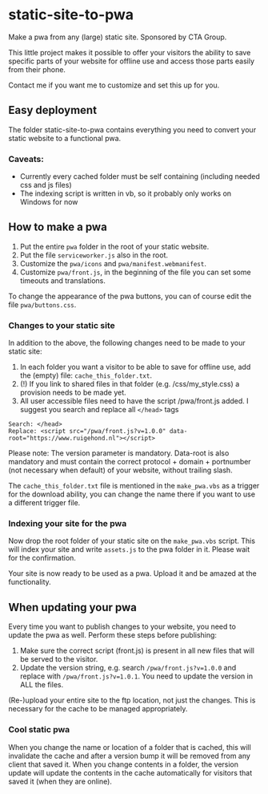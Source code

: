 # static-site-to-pwa
Make a pwa from any (large) static site. Sponsored by CTA Group.

This little project makes it possible to offer your visitors the ability to save specific parts of your website for offline use and access those parts easily from their phone. 

Contact me if you want me to customize and set this up for you.

## Easy deployment
The folder static-site-to-pwa contains everything you need to convert your static website to a functional pwa.

### Caveats:
- Currently every cached folder must be self containing (including needed css and js files)
- The indexing script is written in vb, so it probably only works on Windows for now

## How to make a pwa
1. Put the entire `pwa` folder in the root of your static website.
2. Put the file `serviceworker.js` also in the root.
3. Customize the `pwa/icons` and `pwa/manifest.webmanifest`.
4. Customize `pwa/front.js`, in the beginning of the file you can set some timeouts and translations.

To change the appearance of the pwa buttons, you can of course edit the file `pwa/buttons.css`.

### Changes to your static site
In addition to the above, the following changes need to be made to your static site:

1. In each folder you want a visitor to be able to save for offline use, add the (empty) file: `cache_this_folder.txt`.
2. (!) If you link to shared files in that folder (e.g. /css/my_style.css) a provision needs to be made yet.
3. All user accessible files need to have the script /pwa/front.js added. I suggest you search and replace all `</head>` tags

```
Search: </head>
Replace: <script src="/pwa/front.js?v=1.0.0" data-root="https://www.ruigehond.nl"></script>
```
Please note: The version parameter is mandatory. Data-root is also mandatory and must contain the correct protocol + domain + portnumber (not necessary when default) of your website, without trailing slash.

The `cache_this_folder.txt` file is mentioned in the `make_pwa.vbs` as a trigger for the download ability, you can change the name there if you want to use a different trigger file.

### Indexing your site for the pwa
Now drop the root folder of your static site on the `make_pwa.vbs` script. This will index your site and write `assets.js` to the pwa folder in it. Please wait for the confirmation.

Your site is now ready to be used as a pwa. Upload it and be amazed at the functionality.

## When updating your pwa
Every time you want to publish changes to your website, you need to update the pwa as well. Perform these steps before publishing:

1. Make sure the correct script (front.js) is present in all new files that will be served to the visitor.
2. Update the version string, e.g. search `/pwa/front.js?v=1.0.0` and replace with `/pwa/front.js?v=1.0.1`. You need to update the version in ALL the files.

(Re-)upload your entire site to the ftp location, not just the changes. This is necessary for the cache to be managed appropriately.

### Cool static pwa
When you change the name or location of a folder that is cached, this will invalidate the cache and after a version bump it will be removed from any client that saved it.
When you change contents in a folder, the version update will update the contents in the cache automatically for visitors that saved it (when they are online).

